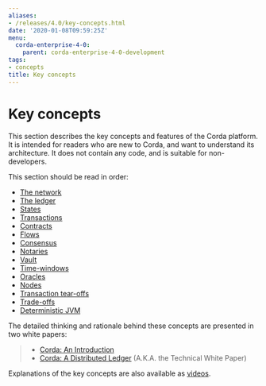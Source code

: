 ```yaml
---
aliases:
- /releases/4.0/key-concepts.html
date: '2020-01-08T09:59:25Z'
menu:
  corda-enterprise-4-0:
    parent: corda-enterprise-4-0-development
tags:
- concepts
title: Key concepts
---
```




# Key concepts

This section describes the key concepts and features of the Corda platform. It is intended for readers who are new to
Corda, and want to understand its architecture. It does not contain any code, and is suitable for non-developers.

This section should be read in order:



* [The network](key-concepts-ecosystem.md)
* [The ledger](key-concepts-ledger.md)
* [States](key-concepts-states.md)
* [Transactions](key-concepts-transactions.md)
* [Contracts](key-concepts-contracts.md)
* [Flows](key-concepts-flows.md)
* [Consensus](key-concepts-consensus.md)
* [Notaries](key-concepts-notaries.md)
* [Vault](key-concepts-vault.md)
* [Time-windows](key-concepts-time-windows.md)
* [Oracles](key-concepts-oracles.md)
* [Nodes](key-concepts-node.md)
* [Transaction tear-offs](key-concepts-tearoffs.md)
* [Trade-offs](key-concepts-tradeoffs.md)
* [Deterministic JVM](key-concepts-djvm.md)



The detailed thinking and rationale behind these concepts are presented in two white papers:

> 
> 
> * [Corda: An Introduction](/en/pdf/corda-introductory-whitepaper.pdf)
> * [Corda: A Distributed Ledger](/en/pdf/corda-technical-whitepaper.pdf) (A.K.A. the Technical White Paper)


Explanations of the key concepts are also available as [videos](https://vimeo.com/album/4555732/).



